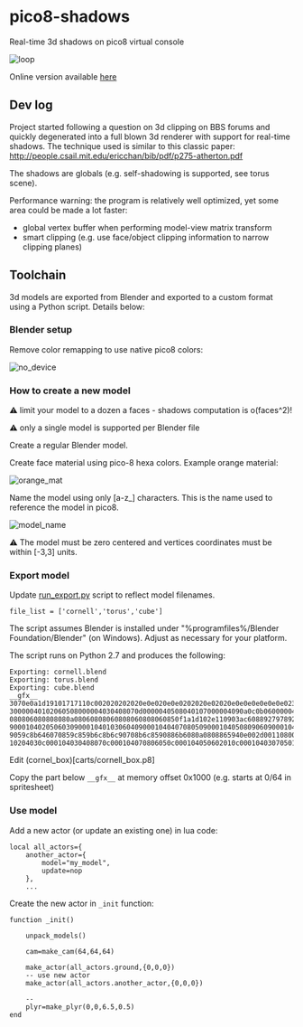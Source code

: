 # pico8-shadows
Real-time 3d shadows on pico8 virtual console

![loop](pics/cornell_box_0.gif)

Online version available [here](https://www.lexaloffle.com/bbs/?tid=32879)

## Dev log
Project started following a question on 3d clipping on BBS forums and quickly degenerated into a full blown 3d renderer with support for real-time shadows.
The technique used is similar to this classic paper: http://people.csail.mit.edu/ericchan/bib/pdf/p275-atherton.pdf

The shadows are globals (e.g. self-shadowing is supported, see torus scene).

Performance warning: the program is relatively well optimized, yet some area could be made a lot faster:
* global vertex buffer when performing model-view matrix transform
* smart clipping (e.g. use face/object clipping information to narrow clipping planes)

## Toolchain
3d models are exported from Blender and exported to a custom format using a Python script. Details below:

### Blender setup

Remove color remapping to use native pico8 colors:

![no_device](pics/no_colors.PNG)

### How to create a new model
:warning: limit your model to a dozen a faces - shadows computation is o(faces^2)!

:warning: only a single model is supported per Blender file

Create a regular Blender model.

Create face material using pico-8 hexa colors. Example orange material:

![orange_mat](pics/orange_color.PNG)

Name the model using only [a-z_] characters. This is the name used to reference the model in pico8.

![model_name](pics/model_name.PNG)

:warning: The model must be zero centered and vertices coordinates must be within [-3,3] units.

### Export model

Update  [run_export.py](models/run_export.py]) script to reflect model filenames.
````
file_list = ['cornell','torus','cube']
````

The script assumes Blender is installed under "%programfiles%/Blender Foundation/Blender" (on Windows). Adjust as necessary for your platform.

The script runs on Python 2.7 and produces the following:

````
Exporting: cornell.blend
Exporting: torus.blend
Exporting: cube.blend
__gfx__
3070e0a1d19101717110c002020202020e0e020e0e0202020e02020e0e0e0e0e0e0e02360e36360ed9d90e36d90ed9906000004010403020600000405090b080
30000040102060508000004030408070d0000040508040107000004090a0c0b06000004070c0a0606000004060a090506000004080b0c07090080a080806080a
080806080808080a08060808060808060808060850f1a1d102e110903ac608892797892778088a0808c99708c978d5c608862797862778909000104010405020
90001040205060309000104010306040900010404070805090001040508090609000104060907040900010407010208090001040802030909000104090301070
9059c8b646070859c859b6c8b6c90708b6c8590886b6080a0808865940e002d001108007070707090707070907090909070709090709070909090960c0001040
10204030c000104030408070c000104070806050c000104050602010c000104030705010c0001040804020606006080808080a0a0808080806080608080a08
````

Edit (cornel_box)[carts/cornell_box.p8]

Copy the part below ````__gfx__```` at memory offset 0x1000 (e.g. starts at 0/64 in spritesheet)

### Use model

Add a new actor (or update an existing one) in lua code:

````
local all_actors={	
	another_actor={
		model="my_model",
		update=nop
	},
    ...
````

Create the new actor in ````_init```` function:

````
function _init()

	unpack_models()

	cam=make_cam(64,64,64)

	make_actor(all_actors.ground,{0,0,0})
	-- use new actor
    make_actor(all_actors.another_actor,{0,0,0})

	--
	plyr=make_plyr(0,0,6.5,0.5)		
end
````





